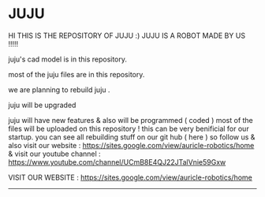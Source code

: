 # JUJU



HI THIS IS THE REPOSITORY OF JUJU :) JUJU IS A ROBOT MADE BY US !!!!!


juju's cad model is in this repository.


most of the juju files are in this repository.


we are planning to rebuild juju .






juju will be upgraded







juju will have new features & also will be programmed ( coded ) 
most of the files will be uploaded on this repository !
this can be very benificial for our startup.
you can see all rebuilding stuff on our git hub ( here ) so follow us & also visit our website : https://sites.google.com/view/auricle-robotics/home
& visit our youtube channel : https://www.youtube.com/channel/UCmB8E4QJ22JTalVnie59Gxw

VISIT OUR WEBSITE : https://sites.google.com/view/auricle-robotics/home

____________________________________________________________________________________________________________________________________________________________
